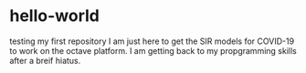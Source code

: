 # hello-world
testing my first repository
I am just here to get the SIR models for COVID-19 to work on the octave platform.
I am getting back to my propgramming skills after a breif hiatus.
